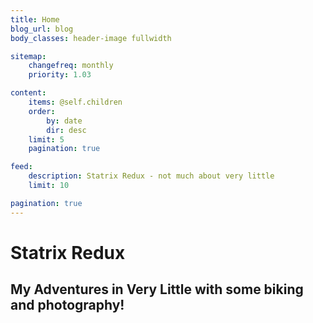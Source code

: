 ```yaml
---
title: Home 
blog_url: blog 
body_classes: header-image fullwidth

sitemap:
    changefreq: monthly
    priority: 1.03

content:
    items: @self.children
    order:
        by: date
        dir: desc
    limit: 5
    pagination: true

feed:
    description: Statrix Redux - not much about very little 
    limit: 10

pagination: true
---
```


# Statrix Redux
## My Adventures in **Very Little** with some biking and photography!
